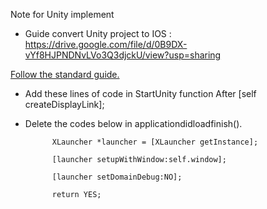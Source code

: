Note for Unity implement

- Guide convert Unity project to IOS : https://drive.google.com/file/d/0B9DX-vYf8HJPNDNvLVo3Q3djckU/view?usp=sharing
 
[Follow the standard guide.](https://github.com/xctcorporation/XlauncherIOS/blob/master/README.md)

- Add these lines of code in StartUnity function After [self createDisplayLink]; 
	
- Delete the codes below in applicationdidloadfinish(). 

            XLauncher *launcher = [XLauncher getInstance];

            [launcher setupWithWindow:self.window];

            [launcher setDomainDebug:NO]; 

            return YES;

	
